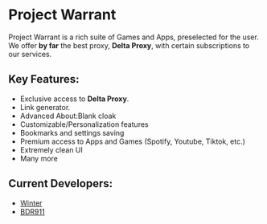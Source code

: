 # Project Warrant
Project Warrant is a rich suite of Games and Apps, preselected for the user. We offer **by far** the best proxy, **Delta Proxy**, with certain subscriptions to our services.
## Key Features:
- Exclusive access to **Delta Proxy**. 
- Link generator.
- Advanced About:Blank cloak
- Customizable/Personalization features
- Bookmarks and settings saving
- Premium access to Apps and Games (Spotify, Youtube, Tiktok, etc.)
- Extremely clean UI
- Many more
## Current Developers:
- [Winter](https://x.com/burywinter)
- [BDR911](https://elliotfatass.com)